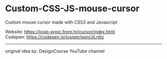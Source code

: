 # Custom-CSS-JS-mouse-cursor
Custom mouse cursor made with CSS3 and Javascript

Website: https://josip-prpic.from.hr/cursor/index.html <br />
Codepen: https://codepen.io/josippr/pen/JjLrdjz <br />

------------------------------------------------------------
original idea by: DesignCourse YouTube channel
